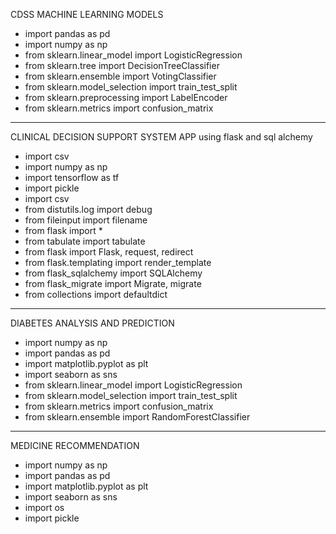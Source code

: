 CDSS MACHINE LEARNING MODELS

- import pandas as pd
- import numpy as np
- from sklearn.linear_model import LogisticRegression
- from sklearn.tree import DecisionTreeClassifier
- from sklearn.ensemble import VotingClassifier
- from sklearn.model_selection import train_test_split
- from sklearn.preprocessing import LabelEncoder
- from sklearn.metrics import confusion_matrix

--------------

CLINICAL DECISION SUPPORT SYSTEM APP using flask and sql alchemy

- import csv
- import numpy as np
- import tensorflow as tf
- import pickle
- import csv
- from distutils.log import debug
- from fileinput import filename
- from flask import *
- from tabulate import tabulate
- from flask import Flask, request, redirect
- from flask.templating import render_template
- from flask_sqlalchemy import SQLAlchemy
- from flask_migrate import Migrate, migrate
- from collections import defaultdict

--------------------

DIABETES ANALYSIS AND PREDICTION

- import numpy as np
- import pandas as pd
- import matplotlib.pyplot as plt
- import seaborn as sns
- from sklearn.linear_model import LogisticRegression
- from sklearn.model_selection import train_test_split
- from sklearn.metrics import confusion_matrix
- from sklearn.ensemble import RandomForestClassifier

------------------------

MEDICINE RECOMMENDATION

- import numpy as np
- import pandas as pd
- import matplotlib.pyplot as plt
- import seaborn as sns
- import os
- import pickle








